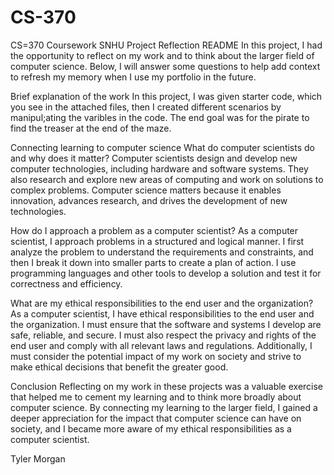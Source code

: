 # CS-370
CS=370 Coursework SNHU
Project Reflection README
In this project, I had the opportunity to reflect on my work and to think about the larger field of computer science. Below, I will answer some questions to help add context to refresh my memory when I use my portfolio in the future.

Brief explanation of the work
In this project, I was given starter code, which you see in the attached files, then I created different scenarios by manipul;ating the varibles in the code. The end goal was for the pirate to find the treaser at the end of the maze.

Connecting learning to computer science
What do computer scientists do and why does it matter?
Computer scientists design and develop new computer technologies, including hardware and software systems. They also research and explore new areas of computing and work on solutions to complex problems. Computer science matters because it enables innovation, advances research, and drives the development of new technologies.

How do I approach a problem as a computer scientist?
As a computer scientist, I approach problems in a structured and logical manner. I first analyze the problem to understand the requirements and constraints, and then I break it down into smaller parts to create a plan of action. I use programming languages and other tools to develop a solution and test it for correctness and efficiency.

What are my ethical responsibilities to the end user and the organization?
As a computer scientist, I have ethical responsibilities to the end user and the organization. I must ensure that the software and systems I develop are safe, reliable, and secure. I must also respect the privacy and rights of the end user and comply with all relevant laws and regulations. Additionally, I must consider the potential impact of my work on society and strive to make ethical decisions that benefit the greater good.

Conclusion
Reflecting on my work in these projects was a valuable exercise that helped me to cement my learning and to think more broadly about computer science. By connecting my learning to the larger field, I gained a deeper appreciation for the impact that computer science can have on society, and I became more aware of my ethical responsibilities as a computer scientist.

Tyler Morgan
